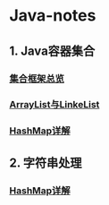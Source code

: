 # Java-notes
## 1. Java容器集合

### [集合框架总览](./Collection-Framework-notes/Java集合框架总览.md)

### [ArrayList与LinkeList](./Collection-Framework-notes/List详解.md)

### [HashMap详解](./Collection-Framework-notes/HashMap笔记.md)

## 2. 字符串处理

### [HashMap详解](./String-notes/字符串笔记.md)